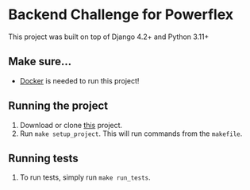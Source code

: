 # Backend Challenge for Powerflex

This project was built on top of Django 4.2+ and Python 3.11+

## Make sure...

- [Docker](https://docs.docker.com/get-docker/) is needed to run this project!

## Running the project

1. Download or clone [this](https://github.com/FelipeGLopez/rest-api-project) project.
2. Run `make setup_project`. This will run commands from the `makefile`.

## Running tests

1. To run tests, simply run `make run_tests`.
